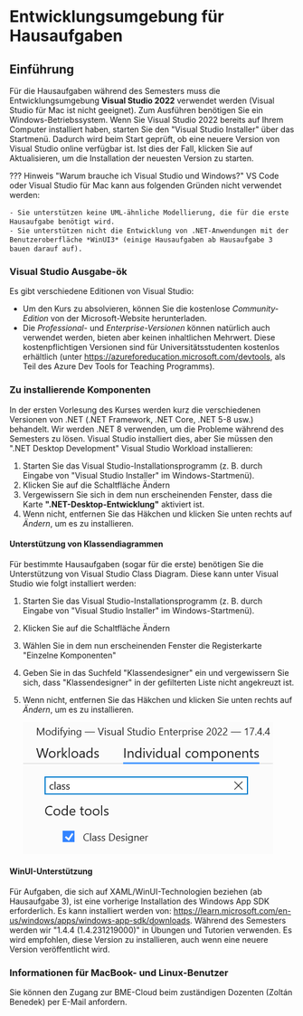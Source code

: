 # Entwicklungsumgebung für Hausaufgaben

## Einführung

Für die Hausaufgaben während des Semesters muss die Entwicklungsumgebung **Visual Studio 2022** verwendet werden (Visual Studio für Mac ist nicht geeignet). Zum Ausführen benötigen Sie ein Windows-Betriebssystem.  Wenn Sie Visual Studio 2022 bereits auf Ihrem Computer installiert haben, starten Sie den "Visual Studio Installer" über das Startmenü. Dadurch wird beim Start geprüft, ob eine neuere Version von Visual Studio online verfügbar ist. Ist dies der Fall, klicken Sie auf Aktualisieren, um die Installation der neuesten Version zu starten.

??? Hinweis "Warum brauche ich Visual Studio und Windows?"
    VS Code oder Visual Studio für Mac kann aus folgenden Gründen nicht verwendet werden:
    
    - Sie unterstützen keine UML-ähnliche Modellierung, die für die erste Hausaufgabe benötigt wird.
    - Sie unterstützen nicht die Entwicklung von .NET-Anwendungen mit der Benutzeroberfläche *WinUI3* (einige Hausaufgaben ab Hausaufgabe 3 bauen darauf auf).

### Visual Studio Ausgabe-ök

Es gibt verschiedene Editionen von Visual Studio:

- Um den Kurs zu absolvieren, können Sie die kostenlose *Community-Edition* von der Microsoft-Website herunterladen.
- Die *Professional-* und *Enterprise-Versionen* können natürlich auch verwendet werden, bieten aber keinen inhaltlichen Mehrwert. Diese kostenpflichtigen Versionen sind für Universitätsstudenten kostenlos erhältlich (unter https://azureforeducation.microsoft.com/devtools, als Teil des Azure Dev Tools for Teaching Programms).

### Zu installierende Komponenten

In der ersten Vorlesung des Kurses werden kurz die verschiedenen Versionen von .NET (.NET Framework, .NET Core, .NET 5-8 usw.) behandelt. Wir werden .NET 8 verwenden, um die Probleme während des Semesters zu lösen. Visual Studio installiert dies, aber Sie müssen den ".NET Desktop Development" Visual Studio Workload installieren:

1. Starten Sie das Visual Studio-Installationsprogramm (z. B. durch Eingabe von "Visual Studio Installer" im Windows-Startmenü).
2. Klicken Sie auf die Schaltfläche Ändern
3. Vergewissern Sie sich in dem nun erscheinenden Fenster, dass die Karte **".NET-Desktop-Entwicklung"** aktiviert ist.
4. Wenn nicht, entfernen Sie das Häkchen und klicken Sie unten rechts auf *Ändern*, um es zu installieren.

#### Unterstützung von Klassendiagrammen

Für bestimmte Hausaufgaben (sogar für die erste) benötigen Sie die Unterstützung von Visual Studio Class Diagram. Diese kann unter Visual Studio wie folgt installiert werden:

1. Starten Sie das Visual Studio-Installationsprogramm (z. B. durch Eingabe von "Visual Studio Installer" im Windows-Startmenü).
2. Klicken Sie auf die Schaltfläche Ändern
3. Wählen Sie in dem nun erscheinenden Fenster die Registerkarte "Einzelne Komponenten"
4. Geben Sie in das Suchfeld "Klassendesigner" ein und vergewissern Sie sich, dass "Klassendesigner" in der gefilterten Liste nicht angekreuzt ist.
5. Wenn nicht, entfernen Sie das Häkchen und klicken Sie unten rechts auf *Ändern*, um es zu installieren.
    
    ![TableDiagram Unterstützung Installation](images/install-vs-class-diagram.png)

#### WinUI-Unterstützung

Für Aufgaben, die sich auf XAML/WinUI-Technologien beziehen (ab Hausaufgabe 3), ist eine vorherige Installation des Windows App SDK erforderlich. Es kann installiert werden von: https://learn.microsoft.com/en-us/windows/apps/windows-app-sdk/downloads. Während des Semesters werden wir "1.4.4 (1.4.231219000)" in Übungen und Tutorien verwenden. Es wird empfohlen, diese Version zu installieren, auch wenn eine neuere Version veröffentlicht wird.

### Informationen für MacBook- und Linux-Benutzer

Sie können den Zugang zur BME-Cloud beim zuständigen Dozenten (Zoltán Benedek) per E-Mail anfordern.